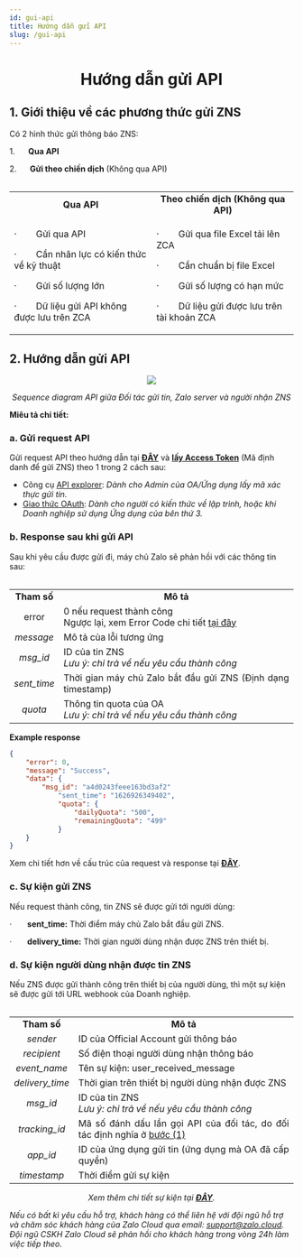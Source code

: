 ```yaml
---
id: gui-api
title: Hướng dẫn gửi API
slug: /gui-api
---
```


# <p align ="center">Hướng dẫn gửi API</p>


## 1. Giới thiệu về các phương thức gửi ZNS


Có 2 hình thức gửi thông báo ZNS: 

1.      **Qua API** 

2.      **Gửi theo chiến dịch** (Không qua API)

<div class="table" align="center">
    <table>
<table><tbody><tr><td style="text-align:center;"><strong>Qua API</strong></td><td style="text-align:center;"><strong>Theo chiến dịch (Không qua API)</strong></td></tr><tr><td><p>·&nbsp;&nbsp;&nbsp;&nbsp;&nbsp;&nbsp; &nbsp;Gửi qua API</p><p>·&nbsp;&nbsp;&nbsp;&nbsp;&nbsp;&nbsp; &nbsp;Cần nhân lực có kiến thức về kỹ thuật&nbsp;</p><p>·&nbsp;&nbsp;&nbsp;&nbsp;&nbsp;&nbsp; &nbsp;Gửi số lượng lớn&nbsp;</p><p>·&nbsp;&nbsp;&nbsp;&nbsp;&nbsp;&nbsp; &nbsp;Dữ liệu gửi API không được lưu trên ZCA</p></td><td><p>·&nbsp;&nbsp;&nbsp;&nbsp;&nbsp;&nbsp; &nbsp;Gửi qua file Excel tải lên ZCA</p><p>·&nbsp;&nbsp;&nbsp;&nbsp;&nbsp;&nbsp; &nbsp;Cần chuẩn bị file Excel&nbsp;</p><p>·&nbsp;&nbsp;&nbsp;&nbsp;&nbsp;&nbsp; &nbsp;Gửi số lượng có hạn mức</p><p>·&nbsp;&nbsp;&nbsp;&nbsp;&nbsp;&nbsp; &nbsp;Dữ liệu gửi được lưu trên tài khoản ZCA</p></td></tr></tbody></table>
</div>


## 2. Hướng dẫn gửi API

<p align="center">
  <img src="https://stc-oa.zdn.vn/uploads/046b14d8a00bee14b617f6dc541a2bd0.png" />
</p>


_<p align="center">Sequence diagram API giữa Đối tác gửi tin, Zalo server và người nhận ZNS</p>_


**Miêu tả chi tiết:**

### a. Gửi request API

Gửi request API theo hướng dẫn tại [**ĐÂY**](https://developers.zalo.me/docs/zalo-notification-service/gui-tin-zns/gui-zns) và [**lấy Access Token**](https://stc-developers.zdn.vn/docs/v2/official-account/bat-dau/xac-thuc-va-uy-quyen-cho-ung-dung-new) (Mã định danh để gửi ZNS) theo 1 trong 2 cách sau:


*   Công cụ [API explorer](https://developers.zalo.me/docs/api/official-account-api/xac-thuc-va-uy-quyen/cach-2-xac-thuc-voi-cong-cu-api-explorer/phuong-thuc-lay-oa-access-token-su-dung-cong-cu-api-explorer-post-5004): _Dành cho Admin của OA/Ứng dụng lấy mã xác thực gửi tin._
*   [Giao thức OAuth](https://developers.zalo.me/docs/api/official-account-api/xac-thuc-va-uy-quyen/cach-1-xac-thuc-voi-giao-thuc-oauth/yeu-cau-cap-moi-oa-access-token-post-4307): _Dành cho người có kiến thức về lập trình, hoặc khi Doanh nghiệp sử dụng Ứng dụng của bên thứ 3._


### b. Response sau khi gửi API


Sau khi yêu cầu được gửi đi, máy chủ Zalo sẽ phản hồi với các thông tin sau:

<div class="table" align="center">
    <table>
<table><tbody><tr><td style="text-align:center;"><strong>Tham số</strong></td><td style="text-align:center;"><strong>Mô tả</strong></td></tr><tr><td style="text-align:center;">error</td><td style="text-align:justify;">0 nếu request thành công<br>Ngược lại, xem Error Code chi tiết&nbsp;<a target="_blank" rel="noopener noreferrer" href="https://developers.zalo.me/docs/api/zalo-notification-service-api/phu-luc/bang-ma-loi-post-5233">tại đây</a></td></tr><tr><td style="text-align:center;"><i>message</i></td><td style="text-align:justify;">Mô tả của lỗi tương ứng</td></tr><tr><td style="text-align:center;"><i>msg_id</i></td><td style="text-align:justify;">ID của tin ZNS<br><i>Lưu ý: chỉ trả về nếu yêu cầu thành công</i></td></tr><tr><td style="text-align:center;"><i>sent_time</i></td><td style="text-align:justify;">Thời gian máy chủ Zalo bắt đầu gửi ZNS (Định dạng timestamp)</td></tr><tr><td style="text-align:center;"><i>quota</i></td><td style="text-align:justify;">Thông tin quota của OA<br><i>Lưu ý: chỉ trả về nếu yêu cầu thành công</i></td></tr></tbody></table>
</div>

**Example response**

```json
{
    "error": 0,
    "message": "Success",
    "data": {
        "msg_id": "a4d0243feee163bd3af2"
            "sent_time": "1626926349402",
            "quota": {
                "dailyQuota": "500",
                "remainingQuota": "499"
            }
    }
}
```

Xem chi tiết hơn về cấu trúc của request và response tại [**ĐÂY**](https://developers.zalo.me/docs/api/zalo-notification-service-api/gui-zns/gui-zns-post-5208).


### c. Sự kiện gửi ZNS [](https://zalo.cloud/zns/guidelines/zns-api#3-s%E1%BB%B1-ki%E1%BB%87n-g%E1%BB%ADi-zns)

Nếu request thành công, tin ZNS sẽ được gửi tới người dùng:

·       **sent\_time:** Thời điểm máy chủ Zalo bắt đầu gửi ZNS.

·       **delivery\_time:** Thời gian người dùng nhận được ZNS trên thiết bị.


### d. Sự kiện người dùng nhận được tin ZNS [](https://zalo.cloud/zns/guidelines/zns-api#4-s%E1%BB%B1-ki%E1%BB%87n-ng%C6%B0%E1%BB%9Di-d%C3%B9ng-nh%E1%BA%ADn-%C4%91%C6%B0%E1%BB%A3c-tin-zns)


Nếu ZNS được gửi thành công trên thiết bị của người dùng, thì một sự kiện sẽ được gửi tới URL webhook của Doanh nghiệp.

<div class="table" align="center">
    <table>
<table><tbody><tr><td style="text-align:center;"><strong>Tham số</strong></td><td style="text-align:center;"><strong>Mô tả</strong></td></tr><tr><td style="text-align:center;"><i>sender</i></td><td style="text-align:justify;">ID của Official Account gửi thông báo</td></tr><tr><td style="text-align:center;"><i>recipient</i></td><td style="text-align:justify;">Số điện thoại người dùng nhận thông báo</td></tr><tr><td style="text-align:center;"><i>event_name</i></td><td style="text-align:justify;">Tên sự kiện: user_received_message</td></tr><tr><td style="text-align:center;"><i>delivery_time</i></td><td style="text-align:justify;">Thời gian trên thiết bị người dùng nhận được ZNS</td></tr><tr><td style="text-align:center;"><i>msg_id</i></td><td style="text-align:justify;">ID của tin ZNS<br><i>Lưu ý: chỉ trả về nếu yêu cầu thành công</i></td></tr><tr><td style="text-align:center;"><i>tracking_id</i></td><td style="text-align:justify;">Mã số đánh dấu lần gọi API của đối tác, do đối tác định nghĩa ở <u>bước (1)</u></td></tr><tr><td style="text-align:center;"><i>app_id</i></td><td style="text-align:justify;">ID của ứng dụng gửi tin (ứng dụng mà OA đã cấp quyền)</td></tr><tr><td style="text-align:center;"><i>timestamp</i></td><td style="text-align:justify;">Thời điểm gửi sự kiện</td></tr></tbody></table>
</div>

_<p align="center">Xem thêm chi tiết sự kiện tại [**ĐÂY**](https://developers.zalo.me/docs/api/zalo-notification-service-api/webhook/su-kien-nguoi-dung-nhan-thong-bao-zns-post-5235).</p>_

_Nếu có bất kì yêu cầu hỗ trợ, khách hàng có thể liên hệ với đội ngũ hỗ trợ và chăm sóc khách hàng của Zalo Cloud qua email:_ [_support@zalo.cloud_](mailto:support@zalo.cloud)_. Đội ngũ CSKH Zalo Cloud sẽ phản hồi cho khách hàng trong vòng 24h làm việc tiếp theo._

